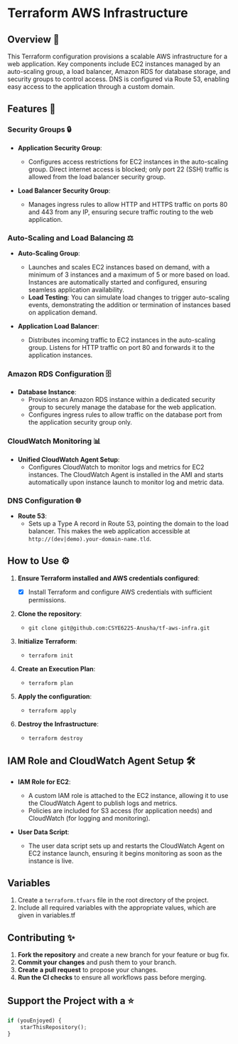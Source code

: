 # Terraform AWS Infrastructure

## Overview 🤖

This Terraform configuration provisions a scalable AWS infrastructure for a web application. Key components include EC2 instances managed by an auto-scaling group, a load balancer, Amazon RDS for database storage, and security groups to control access. DNS is configured via Route 53, enabling easy access to the application through a custom domain.

## Features 🚀

### Security Groups 🔒
- **Application Security Group**: 
  - Configures access restrictions for EC2 instances in the auto-scaling group. Direct internet access is blocked; only port 22 (SSH) traffic is allowed from the load balancer security group.
  
- **Load Balancer Security Group**:
  - Manages ingress rules to allow HTTP and HTTPS traffic on ports 80 and 443 from any IP, ensuring secure traffic routing to the web application.

### Auto-Scaling and Load Balancing ⚖️
- **Auto-Scaling Group**:
  - Launches and scales EC2 instances based on demand, with a minimum of 3 instances and a maximum of 5 or more based on load. Instances are automatically started and configured, ensuring seamless application availability.
  - **Load Testing**: You can simulate load changes to trigger auto-scaling events, demonstrating the addition or termination of instances based on application demand.

- **Application Load Balancer**:
  - Distributes incoming traffic to EC2 instances in the auto-scaling group. Listens for HTTP traffic on port 80 and forwards it to the application instances.

### Amazon RDS Configuration 🗄️
- **Database Instance**:
  - Provisions an Amazon RDS instance within a dedicated security group to securely manage the database for the web application.
  - Configures ingress rules to allow traffic on the database port from the application security group only.

### CloudWatch Monitoring 📊
- **Unified CloudWatch Agent Setup**:
  - Configures CloudWatch to monitor logs and metrics for EC2 instances. The CloudWatch Agent is installed in the AMI and starts automatically upon instance launch to monitor log and metric data.

### DNS Configuration 🌐
- **Route 53**:
  - Sets up a Type A record in Route 53, pointing the domain to the load balancer. This makes the web application accessible at `http://(dev|demo).your-domain-name.tld`.

## How to Use ⚙

1. **Ensure Terraform installed and AWS credentials configured**:
   - [x] Install Terraform and configure AWS credentials with sufficient permissions.

2. **Clone the repository**:
   - `git clone git@github.com:CSYE6225-Anusha/tf-aws-infra.git`

3. **Initialize Terraform**:
   - `terraform init`

4. **Create an Execution Plan**:
   - `terraform plan`

5. **Apply the configuration**:
   - `terraform apply`

6. **Destroy the Infrastructure**:
   - `terraform destroy`

## IAM Role and CloudWatch Agent Setup 🛠

- **IAM Role for EC2**: 
  - A custom IAM role is attached to the EC2 instance, allowing it to use the CloudWatch Agent to publish logs and metrics.
  - Policies are included for S3 access (for application needs) and CloudWatch (for logging and monitoring).

- **User Data Script**:
  - The user data script sets up and restarts the CloudWatch Agent on EC2 instance launch, ensuring it begins monitoring as soon as the instance is live.

## Variables

1. Create a `terraform.tfvars` file in the root directory of the project.
2. Include all required variables with the appropriate values, which are given in variables.tf


## Contributing ✨

1. **Fork the repository** and create a new branch for your feature or bug fix.
2. **Commit your changes** and push them to your branch.
3. **Create a pull request** to propose your changes.
4. **Run the CI checks** to ensure all workflows pass before merging.

## Support the Project with a ⭐

```terraform
if (youEnjoyed) {
    starThisRepository();
}
